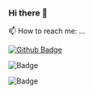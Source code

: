 ### Hi there 👋

📫 How to reach me: ...

[![Github Badge](https://img.shields.io/static/v1?label=Github&message=luanhsd&color=0077b5&style=social&logo=github&link=https://github.com/luanhsd)](https://github.com/luanhsd)

![Badge](https://img.shields.io/static/v1?label=Facebook&message=LuanHSD&color=385898&style=social&logo=facebook&link=https://www.facebook.com/LuanHSD/&link=https://www.facebook.com/LuanHSD/)

![Badge](https://img.shields.io/static/v1?label=LinkedIn&message=luandantas&color=0077b5&style=social&logo=linkedin)
